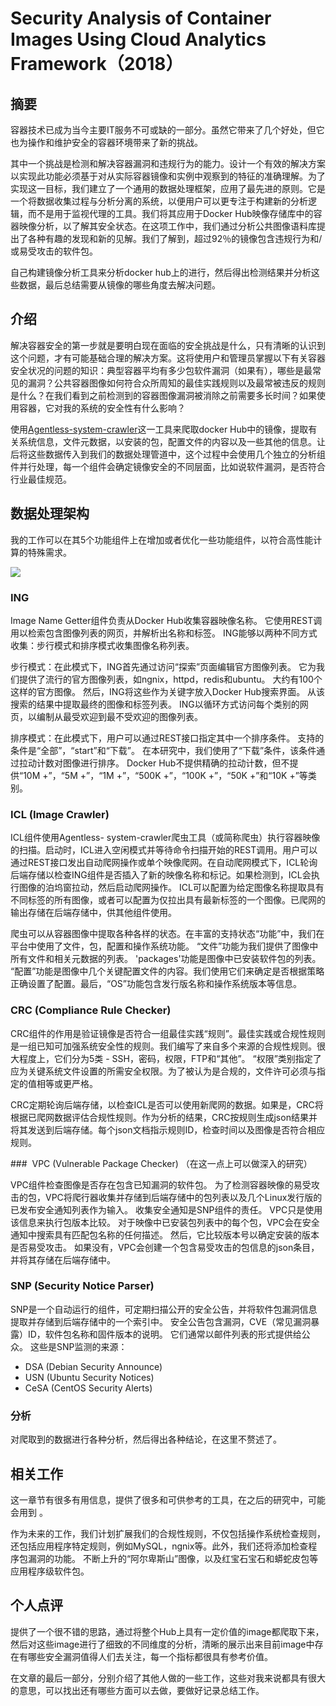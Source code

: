 # Security Analysis of Container Images Using Cloud Analytics Framework（2018）
## 摘要

容器技术已成为当今主要IT服务不可或缺的一部分。虽然它带来了几个好处，但它也为操作和维护安全的容器环境带来了新的挑战。

其中一个挑战是检测和解决容器漏洞和违规行为的能力。设计一个有效的解决方案以实现此功能必须基于对从实际容器镜像和实例中观察到的特征的准确理解。为了实现这一目标，我们建立了一个通用的数据处理框架，应用了最先进的原则。它是一个将数据收集过程与分析分离的系统，以便用户可以更专注于构建新的分析逻辑，而不是用于监视代理的工具。我们将其应用于Docker Hub映像存储库中的容器映像分析，以了解其安全状态。在这项工作中，我们通过分析公共图像语料库提出了各种有趣的发现和新的见解。我们了解到，超过92％的镜像包含违规行为和/或易受攻击的软件包。

自己构建镜像分析工具来分析docker hub上的进行，然后得出检测结果并分析这些数据，最后总结需要从镜像的哪些角度去解决问题。

## 介绍
解决容器安全的第一步就是要明白现在面临的安全挑战是什么，只有清晰的认识到这个问题，才有可能基础合理的解决方案。这将使用户和管理员掌握以下有关容器安全状况的问题的知识：典型容器平均有多少包软件漏洞（如果有），哪些是最常见的漏洞？公共容器图像如何符合众所周知的最佳实践规则以及最常被违反的规则是什么？在我们看到之前检测到的容器图像漏洞被消除之前需要多长时间？如果使用容器，它对我的​​系统的安全性有什么影响？

使用[Agentless-system-crawler](https://github.com/cloudviz/agentless-system-crawler)这一工具来爬取docker Hub中的镜像，提取有关系统信息，文件元数据，以安装的包，配置文件的内容以及一些其他的信息。让后将这些数据传入到我们的数据处理管道中，这个过程中会使用几个独立的分析组件并行处理，每一个组件会确定镜像安全的不同层面，比如说软件漏洞，是否符合行业最佳规范。

## 数据处理架构

我的工作可以在其5个功能组件上在增加或者优化一些功能组件，以符合高性能计算的特殊需求。

![](https://ws3.sinaimg.cn/large/006tNbRwgy1fwrrsnkhoij30x80eg77k.jpg)


### ING
 Image Name Getter组件负责从Docker Hub收集容器映像名称。 它使用REST调用以检索包含图像列表的网页，并解析出名称和标签。 ING能够以两种不同方式收集：步行模式和排序模式收集图像名称列表。
 
步行模式：在此模式下，ING首先通过访问“探索”页面编辑官方图像列表。 它为我们提供了流行的官方图像列表，如ngnix，httpd，redis和ubuntu。 大约有100个这样的官方图像。 然后，ING将这些作为关键字放入Docker Hub搜索界面。 从该搜索的结果中提取最终的图像和标签列表。 ING以循环方式访问每个类别的网页，以编制从最受欢迎到最不受欢迎的图像列表。

排序模式：在此模式下，用户可以通过REST接口指定其中一个排序条件。 支持的条件是“全部”，“start”和“下载”。 在本研究中，我们使用了“下载”条件，该条件通过拉动计数对图像进行排序。 Docker Hub不提供精确的拉动计数，但不提供“10M +”，“5M +”，“1M +”，“500K +”，“100K +”，“50K +”和“10K +”等类别。
 
 
### ICL (Image Crawler)
 
 ICL组件使用Agentless- system-crawler爬虫工具（或简称爬虫）执行容器映像的扫描。启动时，ICL进入空闲模式并等待命令扫描开始的REST调用。用户可以通过REST接口发出自动爬网操作或单个映像爬网。在自动爬网模式下，ICL轮询后端存储以检查ING组件是否插入了新的映像名称和标记。如果检测到，ICL会执行图像的泊坞窗拉动，然后启动爬网操作。 ICL可以配置为给定图像名称提取具有不同标签的所有图像，或者可以配置为仅拉出具有最新标签的一个图像。已爬网的输出存储在后端存储中，供其他组件使用。

爬虫可以从容器图像中提取各种各样的状态。在丰富的支持状态“功能”中，我们在平台中使用了文件，包，配置和操作系统功能。 “文件”功能为我们提供了图像中所有文件和相关元数据的列表。 'packages'功能是图像中已安装软件包的列表。 “配置”功能是图像中几个关键配置文件的内容。我们使用它们来确定是否根据策略正确设置了配置。最后，“OS”功能包含发行版名称和操作系统版本等信息。
 
 
 
### CRC (Compliance Rule Checker)
CRC组件的作用是验证镜像是否符合一组最佳实践“规则”。最佳实践或合规性规则是一组已知可加强系统安全性的规则。我们编写了来自多个来源的合规性规则。很大程度上，它们分为5类 - SSH，密码，权限，FTP和“其他”。 “权限”类别指定了应为关键系统文件设置的所需安全权限。为了被认为是合规的，文件许可必须与指定的值相等或更严格。

CRC定期轮询后端存储，以检查ICL是否可以使用新爬网的数据。如果是，CRC将根据已爬网数据评估合规性规则。作为分析的结果，CRC按规则生成json结果并将其发送到后端存储。每个json文档指示规则ID，检查时间以及图像是否符合相应规则。

###  VPC (Vulnerable Package Checker) （在这一点上可以做深入的研究）

 VPC组件检查图像是否存在包含已知漏洞的软件包。 为了检测容器映像的易受攻击的包，VPC将爬行器收集并存储到后端存储中的包列表以及几个Linux发行版的已发布安全通知列表作为输入。 收集安全通知是SNP组件的责任。 VPC只是使用该信息来执行包版本比较。 对于映像中已安装包列表中的每个包，VPC会在安全通知中搜索具有匹配包名称的任何描述。 然后，它比较版本号以确定安装的版本是否易受攻击。 如果没有，VPC会创建一个包含易受攻击的包信息的json条目，并将其存储在后端存储中。 
 
### SNP (Security Notice Parser)
 
SNP是一个自动运行的组件，可定期扫描公开的安全公告，并将软件包漏洞信息提取并存储到后端存储中的一个索引中。 安全公告包含漏洞，CVE（常见漏洞暴露）ID，软件包名称和固件版本的说明。 它们通常以邮件列表的形式提供给公众。 这些是SNP监测的来源：

- DSA (Debian Security Announce)
- USN (Ubuntu Security Notices)
- CeSA (CentOS Security Alerts)
 
 
 
### 分析
对爬取到的数据进行各种分析，然后得出各种结论，在这里不赘述了。
 
 
## 相关工作

这一章节有很多有用信息，提供了很多和可供参考的工具，在之后的研究中，可能会用到
。

作为未来的工作，我们计划扩展我们的合规性规则，不仅包括操作系统检查规则，还包括应用程序特定规则，例如MySQL，ngnix等。此外，我们还将添加检查程序包漏洞的功能。 不断上升的“阿尔卑斯山”图像，以及红宝石宝石和蟒蛇皮包等应用程序级软件包。

## 个人点评
提供了一个很不错的思路，通过将整个Hub上具有一定价值的image都爬取下来，然后对这些image进行了细致的不同维度的分析，清晰的展示出来目前image中存在有哪些安全漏洞值得人们去关注，每一个指标都很具有参考价值。

在文章的最后一部分，分别介绍了其他人做的一些工作，这些对我来说都具有很大的意思，可以找出还有哪些方面可以去做，要做好记录总结工作。